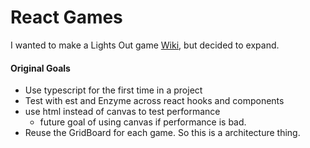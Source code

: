 # React Games

I wanted to make a Lights Out game [Wiki](https://en.wikipedia.org/wiki/Lights_Out_(game)), but decided to expand.

#### Original Goals
* Use typescript for the first time in a project
* Test with est and Enzyme across react hooks and components
* use html instead of canvas to test performance
   * future goal of using canvas if performance is bad.
* Reuse the GridBoard for each game. So this is a architecture thing.
